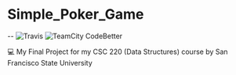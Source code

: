 # Simple_Poker_Game 
--
![Travis](https://img.shields.io/badge/java-passing-blue.svg) 
![TeamCity CodeBetter](https://img.shields.io/teamcity/codebetter/bt428.svg)

💻 My Final Project for my CSC 220 (Data Structures) course by San Francisco State University

